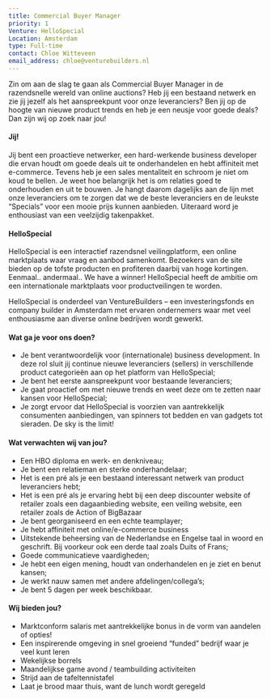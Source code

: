 ```yaml
---
title: Commercial Buyer Manager
priority: 1
Venture: HelloSpecial
Location: Amsterdam
type: Full-time
contact: Chloe Witteveen
email_address: chloe@venturebuilders.nl
---
```


Zin om aan de slag te gaan als Commercial Buyer Manager in de razendsnelle wereld van online auctions? Heb jij een bestaand netwerk en zie jij jezelf als het aanspreekpunt voor onze leveranciers? Ben jij op de hoogte van nieuwe product trends en heb je een neusje voor goede deals? Dan zijn wij op zoek naar jou!

#### Jij!

Jij bent een proactieve netwerker, een hard-werkende business developer die ervan houdt om goede deals uit te onderhandelen en hebt affiniteit met e-commerce. Tevens heb je een sales mentaliteit en schroom je niet om koud te bellen. Je weet hoe belangrijk het is om relaties goed te onderhouden en uit te bouwen. Je hangt daarom dagelijks aan de lijn met onze leveranciers om te zorgen dat we de beste leveranciers en de leukste “Specials” voor een mooie prijs kunnen aanbieden. Uiteraard word je enthousiast van een veelzijdig takenpakket.

#### HelloSpecial

HelloSpecial is een interactief razendsnel veilingplatform, een online marktplaats waar vraag en aanbod samenkomt. Bezoekers van de site bieden op de tofste producten en profiteren daarbij van hoge kortingen. Eenmaal.. andermaal.. We have a winner! HelloSpecial heeft de ambitie om een internationale marktplaats voor productveilingen te worden.

HelloSpecial  is onderdeel van VentureBuilders – een investeringsfonds en company builder in Amsterdam met ervaren ondernemers waar met veel enthousiasme aan diverse online bedrijven wordt gewerkt.

#### Wat ga je voor ons doen?

- Je bent verantwoordelijk voor (internationale) business development. In deze rol sluit jij continue nieuwe leveranciers (sellers) in verschillende product categorieën aan op het platform van HelloSpecial;
- Je bent het eerste aanspreekpunt voor bestaande leveranciers;
- Je gaat proactief om met nieuwe trends en weet deze om te zetten naar kansen voor HelloSpecial;
- Je zorgt ervoor dat HelloSpecial is voorzien van aantrekkelijk consumenten aanbiedingen, van spinners tot bedden en van gadgets tot sieraden. De sky is the limit!

#### Wat verwachten wij van jou?

- Een HBO diploma en werk- en denkniveau;
- Je bent een relatieman en sterke onderhandelaar;
- Het is een pré als je een bestaand interessant netwerk van product leveranciers hebt;
- Het is een pré als je ervaring hebt bij een deep discounter website of retailer zoals een dagaanbieding website, een veiling website, een retailer zoals de Action of BigBazaar
- Je bent georganiseerd en een echte teamplayer;
- Je hebt affiniteit met online/e-commerce business
- Uitstekende beheersing van de Nederlandse en Engelse taal in woord en geschrift. Bij voorkeur ook een derde taal zoals Duits of Frans;
- Goede communicatieve vaardigheden;
- Je hebt een eigen mening, houdt van onderhandelen en je ziet en benut kansen;
- Je werkt nauw samen met andere afdelingen/collega’s;
- Je bent 5 dagen per week beschikbaar.

#### Wij bieden jou?

- Marktconform salaris met aantrekkelijke bonus in de vorm van aandelen of opties!
- Een inspirerende omgeving in snel groeiend “funded” bedrijf waar je veel kunt leren
- Wekelijkse borrels
- Maandelijkse game avond / teambuilding activiteiten
- Strijd aan de tafeltennistafel
- Laat je brood maar thuis, want de lunch wordt geregeld

